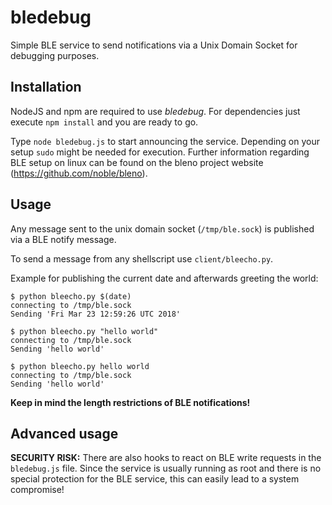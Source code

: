 # bledebug

Simple BLE service to send notifications via a Unix Domain Socket for debugging purposes.

## Installation

NodeJS and npm are required to use *bledebug*.
For dependencies just execute `npm install` and you are ready to go.

Type `node bledebug.js` to start announcing the service. Depending on your setup `sudo` might be needed for execution. Further information regarding BLE setup on linux can be found on the bleno project website (https://github.com/noble/bleno).

## Usage

Any message sent to the unix domain socket (`/tmp/ble.sock`) is published via a BLE notify message. 

To send a message from any shellscript use `client/bleecho.py`.

Example for publishing the current date and afterwards greeting the world:
```
$ python bleecho.py $(date)
connecting to /tmp/ble.sock
Sending 'Fri Mar 23 12:59:26 UTC 2018'

$ python bleecho.py "hello world"
connecting to /tmp/ble.sock
Sending 'hello world'

$ python bleecho.py hello world
connecting to /tmp/ble.sock
Sending 'hello world'

```


**Keep in mind the length restrictions of BLE notifications!**

## Advanced usage

**SECURITY RISK:** There are also hooks to react on BLE write requests in the `bledebug.js` file. Since the service is usually running as root and there is no special protection for the BLE service, this can easily lead to a system compromise! 
